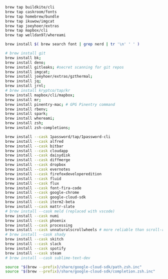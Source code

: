 ```sh action=run title=taps when=os.darwin
brew tap buildkite/cli
brew tap caskroom/fonts
brew tap homebrew/bundle
brew tap ikuwow/imgcat
brew tap joeyhoer/extras
brew tap mapbox/cli
brew tap welldan97/whereami
```

```sh action=run title=install-all-nerd-fonts when=os.darwin
brew install $( brew search font | grep nerd | tr '\n' ' ' )
```

```sh action=run title=formulas when=os.darwin
# brew install git
brew install bk;
brew install deno;
brew install gitleaks; #secret scanning for git repos
brew install imgcat;
brew install joeyhoer/extras/gzthermal;
brew install jq;
brew install jrnl;
# brew install kryptco/tap/kr
brew install mapbox/cli/mapbox;
brew install mr;
brew install pinentry-mac; # GPG Pinentry command
brew install rbenv;
brew install spark;
brew install whereami;
brew install zsh;
brew install zsh-completions;
```

```sh action=run title=casks when=os.darwin
brew install --cask 1password/tap/1password-cli
brew install --cask alfred
brew install --cask bitbar
brew install --cask cloudapp
brew install --cask daisydisk
brew install --cask diffmerge
brew install --cask dropbox
brew install --cask evernotes
brew install --cask firefoxdeveloperedition
brew install --cask fluid
brew install --cask flux
brew install --cask font-fira-code
brew install --cask google-chrome
brew install --cask google-cloud-sdk
brew install --cask iterm2-beta
brew install --cask mattr-slate
# brew install --cask meld (replaced with vscode)
brew install --cask numi
brew install --cask phoenix
brew install --cask processing
brew install --cask unnaturalscrollwheels # more reliable than scroll-reverser
# brew install --cask shady
brew install --cask skitch
brew install --cask slack
brew install --cask spotify
brew install --cask steam
# brew install --cask sublime-text-dev
```

```sh $HOME/.custom/gcloud-brew.sh action=symlink title=gcloud-completions when=os.darwin
source "$(brew --prefix)/share/google-cloud-sdk/path.zsh.inc"
source "$(brew --prefix)/share/google-cloud-sdk/completion.zsh.inc"
```

